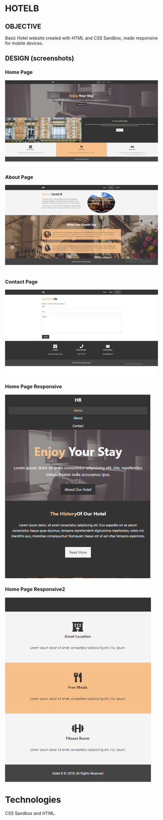 # HOTELB

## OBJECTIVE

Basic Hotel website created with HTML and CSS Sandbox, made responsive for mobile devices.

## DESIGN (screenshots)

### Home Page

![](./HomePage.png)

###  About Page

![](./AboutPage.png)

###  Contact Page

![](./ContactPage.png)

###  Home Page Responsive

![](./HomePageResponsive.png)

###  Home Page Responsive2

![](./HomePageResponsive2.png)


# Technologies

CSS Sandbox and HTML.

